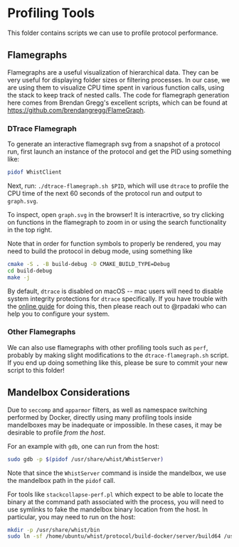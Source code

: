 # Profiling Tools

This folder contains scripts we can use to profile protocol performance.

## Flamegraphs

Flamegraphs are a useful visualization of hierarchical data. They can be very useful for displaying folder sizes or filtering processes. In our case, we are using them to visualize CPU time spent in various function calls, using the stack to keep track of nested calls. The code for flamegraph generation here comes from Brendan Gregg's excellent scripts, which can be found at https://github.com/brendangregg/FlameGraph.

### DTrace Flamegraph

To generate an interactive flamegraph svg from a snapshot of a protocol run, first launch an instance of the protocol and get the PID using something like:

```bash
pidof WhistClient
```

Next, run: `./dtrace-flamegraph.sh $PID`, which will use `dtrace` to profile the CPU time of the next 60 seconds of the protocol run and output to `graph.svg`.

To inspect, open `graph.svg` in the browser! It is interacrtive, so try clicking on functions in the flamegraph to zoom in or using the search functionality in the top right.

Note that in order for function symbols to properly be rendered, you may need to build the protocol in debug mode, using something like

```bash
cmake -S . -B build-debug -D CMAKE_BUILD_TYPE=Debug
cd build-debug
make -j
```

By default, `dtrace` is disabled on macOS -- mac users will need to disable system integrity protections for `dtrace` specifically. If you have trouble with the [online guide](https://poweruser.blog/using-dtrace-with-sip-enabled-3826a352e64bj) for doing this, then please reach out to @rpadaki who can help you to configure your system.

### Other Flamegraphs

We can also use flamegraphs with other profiling tools such as `perf`, probably by making slight modifications to the `dtrace-flamegraph.sh` script. If you end up doing something like this, please be sure to commit your new script to this folder!

## Mandelbox Considerations

Due to `seccomp` and `apparmor` filters, as well as namespace switching performed by Docker, directly using many profiling tools inside mandelboxes may be inadequate or impossible. In these cases, it may be desirable to profile _from the host_.

For an example with `gdb`, one can run from the host:

```bash
sudo gdb -p $(pidof /usr/share/whist/WhistServer)
```

Note that since the `WhistServer` command is inside the mandelbox, we use the mandelbox path in the `pidof` call.

For tools like `stackcollapse-perf.pl` which expect to be able to locate the binary at the command path associated with the process, you will need to use symlinks to fake the mandelbox binary location from the host. In particular, you may need to run on the host:

```bash
mkdir -p /usr/share/whist/bin
sudo ln -sf /home/ubuntu/whist/protocol/build-docker/server/build64 /usr/share/whist/bin
```
